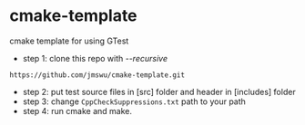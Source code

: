 # cmake-template

cmake template for using GTest

- step 1: clone this repo with *--recursive*
```
https://github.com/jmswu/cmake-template.git
```
- step 2: put test source files in [src] folder and header in [includes] folder
- step 3: change `CppCheckSuppressions.txt` path to your path
- step 4: run cmake and make.
